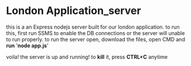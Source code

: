 ﻿# London Application_server
this is a an Express nodejs server built for our london application.
to run this, first run SSMS to enable the DB connections or the server will unable to run properly.
to run the server open, download the files, open CMD and __run__ '__node app.js__'

voila! the server is up and running!
to __kill__ it, press __CTRL+C__ anytime
